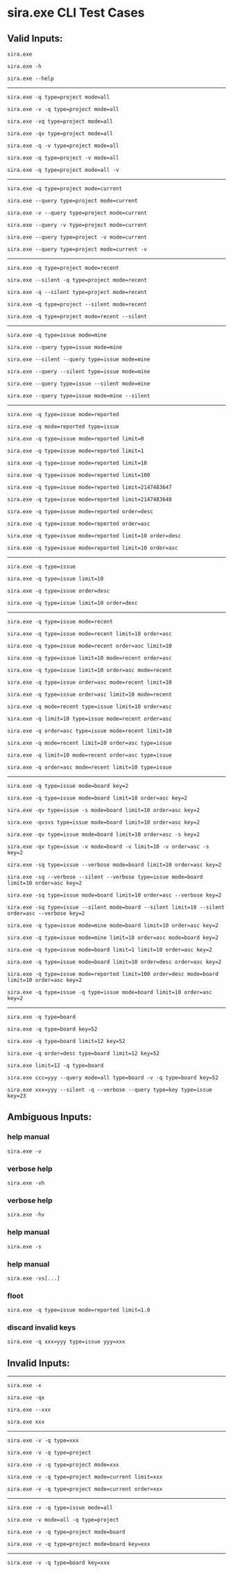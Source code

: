 # sira.exe CLI Test Cases

## Valid Inputs:

`sira.exe`

`sira.exe -h`

`sira.exe --help`

-----------------------------------------------------------

`sira.exe -q type=project mode=all`

`sira.exe -v -q type=project mode=all`

`sira.exe -vq type=project mode=all`

`sira.exe -qv type=project mode=all`

`sira.exe -q -v type=project mode=all`

`sira.exe -q type=project -v mode=all`

`sira.exe -q type=project mode=all -v`

-----------------------------------------------------------

`sira.exe -q type=project mode=current`

`sira.exe --query type=project mode=current`

`sira.exe -v --query type=project mode=current`

`sira.exe --query -v type=project mode=current`

`sira.exe --query type=project -v mode=current`

`sira.exe --query type=project mode=current -v`

-----------------------------------------------------------

`sira.exe -q type=project mode=recent`

`sira.exe --silent -q type=project mode=recent`

`sira.exe -q --silent type=project mode=recent`

`sira.exe -q type=project --silent mode=recent`

`sira.exe -q type=project mode=recent --silent`

-----------------------------------------------------------

`sira.exe -q type=issue mode=mine`

`sira.exe --query type=issue mode=mine`

`sira.exe --silent --query type=issue mode=mine`

`sira.exe --query --silent type=issue mode=mine`

`sira.exe --query type=issue --silent mode=mine`

`sira.exe --query type=issue mode=mine --silent`

-----------------------------------------------------------

`sira.exe -q type=issue mode=reported`

`sira.exe -q mode=reported type=issue`

`sira.exe -q type=issue mode=reported limit=0`

`sira.exe -q type=issue mode=reported limit=1`

`sira.exe -q type=issue mode=reported limit=10`

`sira.exe -q type=issue mode=reported limit=100`

`sira.exe -q type=issue mode=reported limit=2147483647`

`sira.exe -q type=issue mode=reported limit=2147483648`

`sira.exe -q type=issue mode=reported order=desc`

`sira.exe -q type=issue mode=reported order=asc`

`sira.exe -q type=issue mode=reported limit=10 order=desc`

`sira.exe -q type=issue mode=reported limit=10 order=asc`

-----------------------------------------------------------

`sira.exe -q type=issue`

`sira.exe -q type=issue limit=10`

`sira.exe -q type=issue order=desc`

`sira.exe -q type=issue limit=10 order=desc`

-----------------------------------------------------------

`sira.exe -q type=issue mode=recent`

`sira.exe -q type=issue mode=recent limit=10 order=asc`

`sira.exe -q type=issue mode=recent order=asc limit=10`

`sira.exe -q type=issue limit=10 mode=recent order=asc`

`sira.exe -q type=issue limit=10 order=asc mode=recent`

`sira.exe -q type=issue order=asc mode=recent limit=10`

`sira.exe -q type=issue order=asc limit=10 mode=recent`

`sira.exe -q mode=recent type=issue limit=10 order=asc`

`sira.exe -q limit=10 type=issue mode=recent order=asc`

`sira.exe -q order=asc type=issue mode=recent limit=10`

`sira.exe -q mode=recent limit=10 order=asc type=issue`

`sira.exe -q limit=10 mode=recent order=asc type=issue`

`sira.exe -q order=asc mode=recent limit=10 type=issue`

-----------------------------------------------------------

`sira.exe -q type=issue mode=board key=2`

`sira.exe -q type=issue mode=board limit=10 order=asc key=2`

`sira.exe -qv type=issue -s mode=board limit=10 order=asc key=2`

`sira.exe -qvsvs type=issue mode=board limit=10 order=asc key=2`

`sira.exe -qv type=issue mode=board limit=10 order=asc -s key=2`

`sira.exe -qv type=issue -v mode=board -v limit=10 -v order=asc -s key=2`

`sira.exe -sq type=issue --verbose mode=board limit=10 order=asc key=2`

`sira.exe -sq --verbose --silent --verbose type=issue mode=board limit=10 order=asc key=2`

`sira.exe -sq type=issue mode=board limit=10 order=asc --verbose key=2`

`sira.exe -sq type=issue --silent mode=board --silent limit=10 --silent order=asc --verbose key=2`

`sira.exe -q type=issue mode=mine mode=board limit=10 order=asc key=2`

`sira.exe -q type=issue mode=mine limit=10 order=asc mode=board key=2`

`sira.exe -q type=issue mode=board limit=1 limit=10 order=asc key=2`

`sira.exe -q type=issue mode=board limit=10 order=desc order=asc key=2`

`sira.exe -q type=issue mode=reported limit=100 order=desc mode=board limit=10 order=asc key=2`

`sira.exe -q type=issue -q type=issue mode=board limit=10 order=asc key=2`

-----------------------------------------------------------

`sira.exe -q type=board`

`sira.exe -q type=board key=52`

`sira.exe -q type=board limit=12 key=52`

`sira.exe -q order=desc type=board limit=12 key=52`

`sira.exe limit=12 -q type=board`

`sira.exe ccc=yyy --query mode=all type=board -v -q type=board key=52`

`sira.exe xxx=yyy --silent -q --verbose --query type=key type=issue key=23`

## Ambiguous Inputs:

### help manual
`sira.exe -v`

### verbose help
`sira.exe -vh`

### verbose help
`sira.exe -hv`

### help manual
`sira.exe -s`

### help manual
`sira.exe -vs[...]`

### floot
`sira.exe -q type=issue mode=reported limit=1.0`

### discard invalid keys
`sira.exe -q xxx=yyy type=issue yyy=xxx`

## Invalid Inputs:

-----------------------------------------------------------

`sira.exe -x`

`sira.exe -qx`

`sira.exe --xxx`

`sira.exe xxx`

-----------------------------------------------------------

`sira.exe -v -q type=xxx`

`sira.exe -v -q type=project`

`sira.exe -v -q type=project mode=xxx`

`sira.exe -v -q type=project mode=current limit=xxx`

`sira.exe -v -q type=project mode=current order=xxx`

-----------------------------------------------------------

`sira.exe -v -q type=issue mode=all`

`sira.exe -v mode=all -q type=project`

`sira.exe -v -q type=project mode=board`

`sira.exe -v -q type=project mode=board key=xxx`

-----------------------------------------------------------

`sira.exe -v -q type=board key=xxx`

